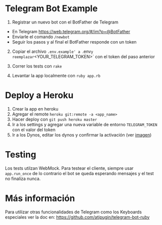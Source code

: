 Telegram Bot Example
====================

1. Registrar un nuevo bot con el BotFather de Telegram

* En Telegram https://web.telegram.org/#/im?p=@BotFather
* Enviarle el comando `/newbot`
* Seguir los pasos y al final el BotFather responde con un token

2. Copiar el archivo `.env.example' a `.env` y reemplazar `<YOUR_TELEGRAM_TOKEN>` con el token del paso anterior

3. Correr los tests con `rake`

4. Levantar la app localmente con `ruby app.rb`

# Deploy a Heroku

1. Crear la app en heroku
2. Agregar el remote `heroku git:remote -a <app_name>`
3. Hacer deploy con `git push heroku master`
4. Ir a los settings y agregar una nueva variable de entorno `TELEGRAM_TOKEN` con el valor del token
5. Ir a los Dynos, editar los dynos y confirmar la activación (ver [imagen](https://www.dropbox.com/s/h2hqimu7pbsqrhj/Screenshot%202019-05-15%2021.38.07.png?dl=0))

# Testing

Los tests utilzan WebMock. Para testear el cliente, siempre usar `app.run_once` de lo contrario el bot se queda esperando mensajes y el test no finaliza nunca.

# Más información

Para utilizar otras funcionalidades de Telegram como los Keyboards especiales ver la doc en: https://github.com/atipugin/telegram-bot-ruby

 